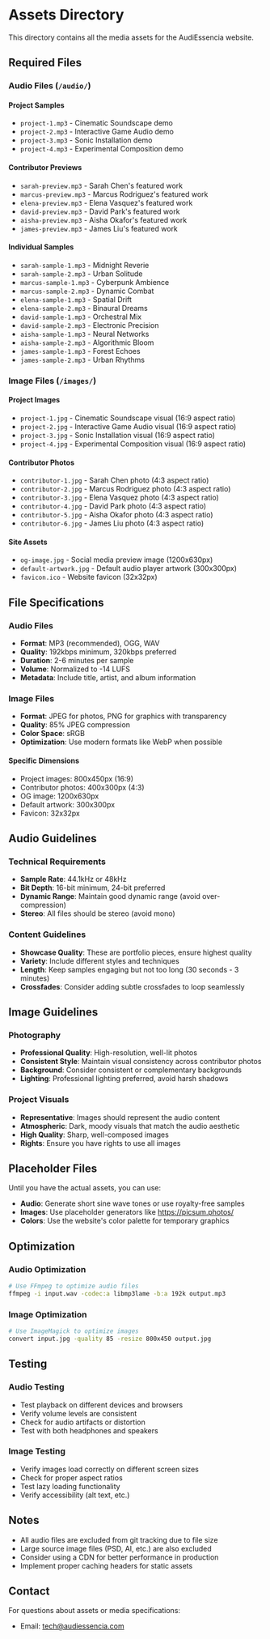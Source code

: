 # Assets Directory

This directory contains all the media assets for the AudiEssencia website.

## Required Files

### Audio Files (`/audio/`)

#### Project Samples
- `project-1.mp3` - Cinematic Soundscape demo
- `project-2.mp3` - Interactive Game Audio demo  
- `project-3.mp3` - Sonic Installation demo
- `project-4.mp3` - Experimental Composition demo

#### Contributor Previews
- `sarah-preview.mp3` - Sarah Chen's featured work
- `marcus-preview.mp3` - Marcus Rodriguez's featured work
- `elena-preview.mp3` - Elena Vasquez's featured work
- `david-preview.mp3` - David Park's featured work
- `aisha-preview.mp3` - Aisha Okafor's featured work
- `james-preview.mp3` - James Liu's featured work

#### Individual Samples
- `sarah-sample-1.mp3` - Midnight Reverie
- `sarah-sample-2.mp3` - Urban Solitude
- `marcus-sample-1.mp3` - Cyberpunk Ambience
- `marcus-sample-2.mp3` - Dynamic Combat
- `elena-sample-1.mp3` - Spatial Drift
- `elena-sample-2.mp3` - Binaural Dreams
- `david-sample-1.mp3` - Orchestral Mix
- `david-sample-2.mp3` - Electronic Precision
- `aisha-sample-1.mp3` - Neural Networks
- `aisha-sample-2.mp3` - Algorithmic Bloom
- `james-sample-1.mp3` - Forest Echoes
- `james-sample-2.mp3` - Urban Rhythms

### Image Files (`/images/`)

#### Project Images
- `project-1.jpg` - Cinematic Soundscape visual (16:9 aspect ratio)
- `project-2.jpg` - Interactive Game Audio visual (16:9 aspect ratio)
- `project-3.jpg` - Sonic Installation visual (16:9 aspect ratio)
- `project-4.jpg` - Experimental Composition visual (16:9 aspect ratio)

#### Contributor Photos
- `contributor-1.jpg` - Sarah Chen photo (4:3 aspect ratio)
- `contributor-2.jpg` - Marcus Rodriguez photo (4:3 aspect ratio)
- `contributor-3.jpg` - Elena Vasquez photo (4:3 aspect ratio)
- `contributor-4.jpg` - David Park photo (4:3 aspect ratio)
- `contributor-5.jpg` - Aisha Okafor photo (4:3 aspect ratio)
- `contributor-6.jpg` - James Liu photo (4:3 aspect ratio)

#### Site Assets
- `og-image.jpg` - Social media preview image (1200x630px)
- `default-artwork.jpg` - Default audio player artwork (300x300px)
- `favicon.ico` - Website favicon (32x32px)

## File Specifications

### Audio Files
- **Format**: MP3 (recommended), OGG, WAV
- **Quality**: 192kbps minimum, 320kbps preferred
- **Duration**: 2-6 minutes per sample
- **Volume**: Normalized to -14 LUFS
- **Metadata**: Include title, artist, and album information

### Image Files
- **Format**: JPEG for photos, PNG for graphics with transparency
- **Quality**: 85% JPEG compression
- **Color Space**: sRGB
- **Optimization**: Use modern formats like WebP when possible

#### Specific Dimensions
- Project images: 800x450px (16:9)
- Contributor photos: 400x300px (4:3)
- OG image: 1200x630px
- Default artwork: 300x300px
- Favicon: 32x32px

## Audio Guidelines

### Technical Requirements
- **Sample Rate**: 44.1kHz or 48kHz
- **Bit Depth**: 16-bit minimum, 24-bit preferred
- **Dynamic Range**: Maintain good dynamic range (avoid over-compression)
- **Stereo**: All files should be stereo (avoid mono)

### Content Guidelines
- **Showcase Quality**: These are portfolio pieces, ensure highest quality
- **Variety**: Include different styles and techniques
- **Length**: Keep samples engaging but not too long (30 seconds - 3 minutes)
- **Crossfades**: Consider adding subtle crossfades to loop seamlessly

## Image Guidelines

### Photography
- **Professional Quality**: High-resolution, well-lit photos
- **Consistent Style**: Maintain visual consistency across contributor photos
- **Background**: Consider consistent or complementary backgrounds
- **Lighting**: Professional lighting preferred, avoid harsh shadows

### Project Visuals
- **Representative**: Images should represent the audio content
- **Atmospheric**: Dark, moody visuals that match the audio aesthetic
- **High Quality**: Sharp, well-composed images
- **Rights**: Ensure you have rights to use all images

## Placeholder Files

Until you have the actual assets, you can use:
- **Audio**: Generate short sine wave tones or use royalty-free samples
- **Images**: Use placeholder generators like https://picsum.photos/
- **Colors**: Use the website's color palette for temporary graphics

## Optimization

### Audio Optimization
```bash
# Use FFmpeg to optimize audio files
ffmpeg -i input.wav -codec:a libmp3lame -b:a 192k output.mp3
```

### Image Optimization
```bash
# Use ImageMagick to optimize images
convert input.jpg -quality 85 -resize 800x450 output.jpg
```

## Testing

### Audio Testing
- Test playback on different devices and browsers
- Verify volume levels are consistent
- Check for audio artifacts or distortion
- Test with both headphones and speakers

### Image Testing
- Verify images load correctly on different screen sizes
- Check for proper aspect ratios
- Test lazy loading functionality
- Verify accessibility (alt text, etc.)

## Notes

- All audio files are excluded from git tracking due to file size
- Large source image files (PSD, AI, etc.) are also excluded
- Consider using a CDN for better performance in production
- Implement proper caching headers for static assets

## Contact

For questions about assets or media specifications:
- Email: tech@audiessencia.com 
